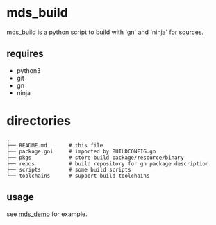 # mds_build

mds_build is a python script to build with 'gn' and 'ninja' for sources.

## requires
- python3
- git
- gn
- ninja

# directories
```
.
├── README.md       # this file
├── package.gni     # imported by BUILDCONFIG.gn
├── pkgs            # store build package/resource/binary
├── repos           # build repository for gn package description
├── scripts         # some build scripts
└── toolchains      # support build toolchains
```

## usage
see [mds_demo](https://github.com/wpchom/mds_demo) for example.

